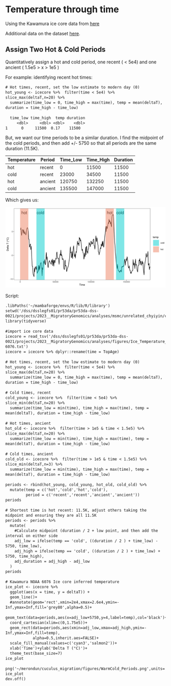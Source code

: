 # Temperature through time

Using the Kawamura ice core data from [here](https://www.ncei.noaa.gov/pub/data/paleo/icecore/antarctica/domefuji/df-tsite-340ka-dfo2006.txt) 

Additional data on the dataset [here](https://www.ncei.noaa.gov/access/metadata/landing-page/bin/iso?id=noaa-icecore-6076). 

## Assign Two Hot & Cold Periods

Quantitatively assign a hot and cold period, one recent ( < 5e4) and one ancient ( 1.5e5 > x > 1e5 ) 

For example: identifying recent hot times:

```
# Hot times, recent, set the low estimate to modern day (0) 
hot_young <- icecore %>%  filter(time < 5e4) %>% slice_max(deltaT,n=20) %>% 
  summarize(time_low = 0, time_high = max(time), temp = mean(deltaT), duration = time_high - time_low)

  time_low time_high  temp duration
     <dbl>     <dbl> <dbl>    <dbl>
1      0     11500  0.17    11500
```

But, we want our time periods to be a similar duration. I find the midpoint of the cold periods, and then add +/- 5750 so that all periods are the same duration (11.5K).

| Temperature | Period  | Time_Low | Time_High | Duration |
| ----------- | ------- | -------- | --------- | -------- |
| hot         | recent  | 0        | 11500     | 11500    |
| cold        | recent  | 23000    | 34500     | 11500    |
| hot         | ancient | 120750   | 132250    | 11500    |
| cold        | ancient | 135500   | 147000    | 11500    |


Which gives us:

![Periods](/figures/WarmCold_Periods.png)


Script:

```
.libPaths('~/mambaforge/envs/R/lib/R/library')
setwd('/dss/dsslegfs01/pr53da/pr53da-dss-0021/projects/2023__MigratoryGenomics/analyses/msmc/unrelated_chyiyin/crosscoal/output')
library(tidyverse)

#import ice core data 
icecore = read_tsv('/dss/dsslegfs01/pr53da/pr53da-dss-0021/projects/2023__MigratoryGenomics/analyses/figures/Ice_Temperature_Reconstructions_Kawamura_NOAA-6076.txt')
icecore = icecore %>% dplyr::rename(time = TopAge)

# Hot times, recent, set the low estimate to modern day (0) 
hot_young <- icecore %>%  filter(time < 5e4) %>% slice_max(deltaT,n=20) %>% 
  summarize(time_low = 0, time_high = max(time), temp = mean(deltaT), duration = time_high - time_low)

# Cold times, recent
cold_young <- icecore %>%  filter(time < 5e4) %>% slice_min(deltaT,n=20) %>% 
  summarize(time_low = min(time), time_high = max(time), temp = mean(deltaT), duration = time_high - time_low)

# Hot times, ancient
hot_old <- icecore %>%  filter(time > 1e5 & time < 1.5e5) %>% slice_max(deltaT,n=20) %>% 
  summarize(time_low = min(time), time_high = max(time), temp = mean(deltaT), duration = time_high - time_low)

# Cold times, ancient
cold_old <- icecore %>%  filter(time > 1e5 & time < 1.5e5) %>% slice_min(deltaT,n=3) %>% 
  summarize(time_low = min(time), time_high = max(time), temp = mean(deltaT), duration = time_high - time_low)

periods <- rbind(hot_young, cold_young, hot_old, cold_old) %>% 
  mutate(temp = c('hot','cold','hot','cold'),
         period = c('recent','recent','ancient','ancient'))
periods

# Shortest time is hot recent: 11.5K, adjust others taking the midpoint and ensuring they are all 11.5K
periods <- periods %>% 
  mutate(
    #Calculate midpoint (duration / 2 + low point, and then add the interval on either side 
    adj_low = ifelse(temp == 'cold', ((duration / 2 ) + time_low) - 5750, time_low),
    adj_high = ifelse(temp == 'cold', ((duration / 2 ) + time_low) + 5750, time_high),
    adj_duration = adj_high - adj_low
  )
periods

# Kawamura NOAA 6076 Ice core inferred temperature
ice_plot <- icecore %>% 
  ggplot(aes(x = time, y = deltaT)) +
  geom_line()+
  #annotate(geom='rect',xmin=2e4,xmax=2.6e4,ymin=-Inf,ymax=Inf,fill='grey80',alpha=0.5)+
  geom_text(data=periods,aes(x=adj_low+5750,y=4,label=temp),col='black')+
  coord_cartesian(xlim=c(0,1.75e5))+
  geom_rect(data=periods,aes(xmin=adj_low,xmax=adj_high,ymin=-Inf,ymax=Inf,fill=temp),
            alpha=0.5,inherit.aes=FALSE)+
  scale_fill_manual(values=c('cyan3','salmon2'))+
  xlab('Time')+ylab('Delta T (°C)')+
  theme_test(base_size=7)
ice_plot

png('~/merondun/cuculus_migration/figures/WarmCold_Periods.png',units='in',res=300,height=3,width=6)
ice_plot
dev.off()
```
